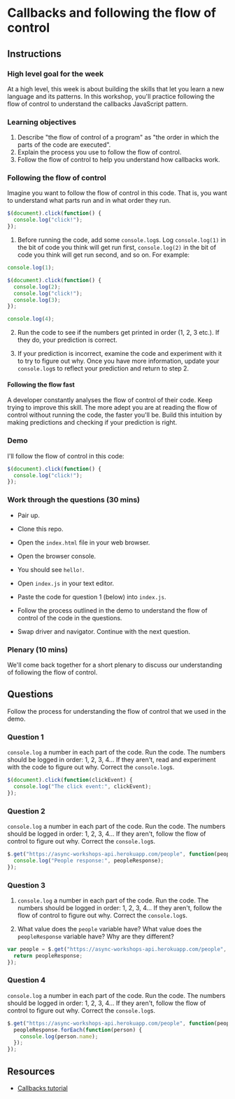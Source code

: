 # Callbacks and following the flow of control

## Instructions

### High level goal for the week

At a high level, this week is about building the skills that let you learn a new language and its patterns.  In this workshop, you'll practice following the flow of control to understand the callbacks JavaScript pattern.

### Learning objectives

1. Describe "the flow of control of a program" as "the order in which the parts of the code are executed".
2. Explain the process you use to follow the flow of control.
3. Follow the flow of control to help you understand how callbacks work.

### Following the flow of control

Imagine you want to follow the flow of control in this code.  That is, you want to understand what parts run and in what order they run.

```js
$(document).click(function() {
  console.log("click!");
});
```

1. Before running the code, add some `console.log`s.  Log `console.log(1)` in the bit of code you think will get run first, `console.log(2)` in the bit of code you think will get run second, and so on. For example:

```js
console.log(1);

$(document).click(function() {
  console.log(2);
  console.log("click!");
  console.log(3);
});

console.log(4);
```

2. Run the code to see if the numbers get printed in order (1, 2, 3 etc.).  If they do, your prediction is correct.

3. If your prediction is incorrect, examine the code and experiment with it to try to figure out why.  Once you have more information, update your `console.log`s to reflect your prediction and return to step 2.

#### Following the flow fast

A developer constantly analyses the flow of control of their code.  Keep trying to improve this skill.  The more adept you are at reading the flow of control without running the code, the faster you'll be.  Build this intuition by making predictions and checking if your prediction is right.

### Demo

I'll follow the flow of control in this code:

```js
$(document).click(function() {
  console.log("click!");
});
```

### Work through the questions (30 mins)

* Pair up.

* Clone this repo.

* Open the `index.html` file in your web browser.

* Open the browser console.

* You should see `hello!`.

* Open `index.js` in your text editor.

* Paste the code for question 1 (below) into `index.js`.

* Follow the process outlined in the demo to understand the flow of control of the code in the questions.

* Swap driver and navigator.  Continue with the next question.

### Plenary (10 mins)

We'll come back together for a short plenary to discuss our understanding of following the flow of control.

## Questions

Follow the process for understanding the flow of control that we used in the demo.

### Question 1

`console.log` a number in each part of the code.  Run the code.  The numbers should be logged in order: 1, 2, 3, 4... If they aren't, read and experiment with the code to figure out why.  Correct the `console.log`s.

```js
$(document).click(function(clickEvent) {
  console.log("The click event:", clickEvent);
});
```

### Question 2

`console.log` a number in each part of the code.  Run the code.  The numbers should be logged in order: 1, 2, 3, 4... If they aren't, follow the flow of control to figure out why.  Correct the `console.log`s.

```js
$.get("https://async-workshops-api.herokuapp.com/people", function(peopleResponse) {
  console.log("People response:", peopleResponse);
});
```

### Question 3

1. `console.log` a number in each part of the code.  Run the code.  The numbers should be logged in order: 1, 2, 3, 4... If they aren't, follow the flow of control to figure out why.  Correct the `console.log`s.

2. What value does the `people` variable have? What value does the `peopleResponse` variable have? Why are they different?

```js
var people = $.get("https://async-workshops-api.herokuapp.com/people", function(peopleResponse) {
  return peopleResponse;
});
```

### Question 4

`console.log` a number in each part of the code.  Run the code.  The numbers should be logged in order: 1, 2, 3, 4... If they aren't, follow the flow of control to figure out why.  Correct the `console.log`s.

```js
$.get("https://async-workshops-api.herokuapp.com/people", function(peopleResponse) {
  peopleResponse.forEach(function(person) {
    console.log(person.name);
  });
});
```

## Resources

* [Callbacks tutorial](http://javascriptissexy.com/understand-javascript-callback-functions-and-use-them/)
